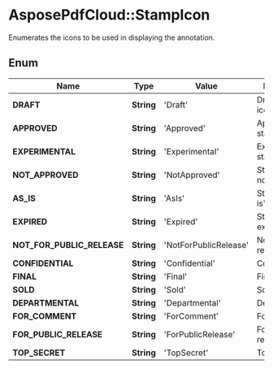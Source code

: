 ﻿# AsposePdfCloud::StampIcon
Enumerates the icons to be used in displaying the annotation.

## Enum
Name | Type | Value | Description
------------ | ------------- | ------------- | -------------
**DRAFT** | **String** | 'Draft' | Draft stamp icon.
**APPROVED** | **String** | 'Approved' | Approved stamp icon.
**EXPERIMENTAL** | **String** | 'Experimental' | Experimental stamp icon.
**NOT_APPROVED** | **String** | 'NotApproved' | Stamp icon is not approved.
**AS_IS** | **String** | 'AsIs' | Stamp icon "as is".
**EXPIRED** | **String** | 'Expired' | Stamp icon is expired.
**NOT_FOR_PUBLIC_RELEASE** | **String** | 'NotForPublicRelease' | Not for public release.
**CONFIDENTIAL** | **String** | 'Confidential' | Confidential.
**FINAL** | **String** | 'Final' | Final stamp.
**SOLD** | **String** | 'Sold' | Sold stamp.
**DEPARTMENTAL** | **String** | 'Departmental' | Departamental.
**FOR_COMMENT** | **String** | 'ForComment' | For comment.
**FOR_PUBLIC_RELEASE** | **String** | 'ForPublicRelease' | For public release.
**TOP_SECRET** | **String** | 'TopSecret' | Top secret.



